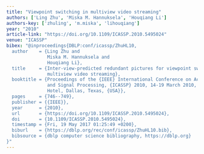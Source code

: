 ```yaml
---
title: "Viewpoint switching in multiview video streaming"
authors: ['Ling Zhu', 'Miska M. Hannuksela', 'Houqiang Li']
authors-key: ['zhuling', 'm.miska', 'lihouqiang']
year: "2010"
article-link: "https://doi.org/10.1109/ICASSP.2010.5495024"
venue: "ICASSP"
bibex: "@inproceedings{DBLP:conf/icassp/ZhuHL10,
  author    = {Ling Zhu and
               Miska M. Hannuksela and
               Houqiang Li},
  title     = {Inter-view-predicted redundant pictures for viewpoint switching in
               multiview video streaming},
  booktitle = {Proceedings of the {IEEE} International Conference on Acoustics, Speech,
               and Signal Processing, {ICASSP} 2010, 14-19 March 2010, Sheraton Dallas
               Hotel, Dallas, Texas, {USA}},
  pages     = {746--749},
  publisher = {{IEEE}},
  year      = {2010},
  url       = {https://doi.org/10.1109/ICASSP.2010.5495024},
  doi       = {10.1109/ICASSP.2010.5495024},
  timestamp = {Fri, 19 May 2017 01:25:49 +0200},
  biburl    = {https://dblp.org/rec/conf/icassp/ZhuHL10.bib},
  bibsource = {dblp computer science bibliography, https://dblp.org}
}"
---
```

